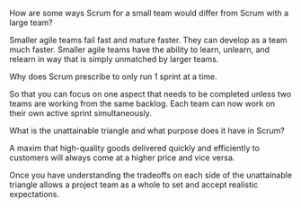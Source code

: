 How are some ways Scrum for a small team would differ from Scrum with a large team?

Smaller agile teams fail fast and mature faster. They can develop as a team much faster. Smaller agile teams have the ability to learn, unlearn, and relearn in way that is simply unmatched by larger teams.

Why does Scrum prescribe to only run 1 sprint at a time.

So that you can focus on one aspect that needs to be completed unless two teams are working from the same backlog. Each team can now work on their own active sprint simultaneously.

What is the unattainable triangle and what purpose does it have in Scrum?

A maxim that high-quality goods delivered quickly and efficiently to customers will always come at a higher price and vice versa.

Once you have understanding the tradeoffs on each side of the unattainable triangle allows a project team as a whole to set and accept realistic expectations.
